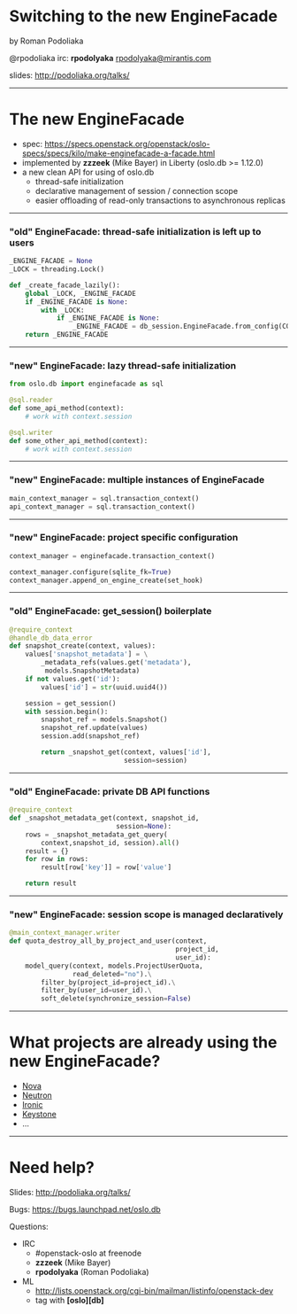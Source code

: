 <!-- $theme: default -->

Switching to the new EngineFacade
=================================

by Roman Podoliaka

@rpodoliaka
irc: **rpodolyaka**
rpodolyaka@mirantis.com


slides: http://podoliaka.org/talks/

---

The new EngineFacade
====================

* spec: https://specs.openstack.org/openstack/oslo-specs/specs/kilo/make-enginefacade-a-facade.html
* implemented by **zzzeek** (Mike Bayer) in Liberty (oslo.db >= 1.12.0)
* a new clean API for using of oslo.db
	* thread-safe initialization
	* declarative management of session / connection scope
	* easier offloading of read-only transactions to asynchronous replicas

---

### "old" EngineFacade: thread-safe initialization is left up to users

```python
_ENGINE_FACADE = None
_LOCK = threading.Lock()

def _create_facade_lazily():
    global _LOCK, _ENGINE_FACADE
    if _ENGINE_FACADE is None:
        with _LOCK:
            if _ENGINE_FACADE is None:
                _ENGINE_FACADE = db_session.EngineFacade.from_config(CONF)
    return _ENGINE_FACADE
```

---

### "new" EngineFacade: lazy thread-safe initialization

```python
from oslo.db import enginefacade as sql

@sql.reader
def some_api_method(context):
    # work with context.session

@sql.writer
def some_other_api_method(context):
    # work with context.session
```

---

### "new" EngineFacade: multiple instances of EngineFacade

```python
main_context_manager = sql.transaction_context()
api_context_manager = sql.transaction_context()
```
---

### "new" EngineFacade: project specific configuration

```python
context_manager = enginefacade.transaction_context()

context_manager.configure(sqlite_fk=True)
context_manager.append_on_engine_create(set_hook)
```

---

### "old" EngineFacade: get_session() boilerplate

```python
@require_context
@handle_db_data_error
def snapshot_create(context, values):
    values['snapshot_metadata'] = \
    	_metadata_refs(values.get('metadata'),
         models.SnapshotMetadata)
    if not values.get('id'):
        values['id'] = str(uuid.uuid4())

    session = get_session()
    with session.begin():
        snapshot_ref = models.Snapshot()
        snapshot_ref.update(values)
        session.add(snapshot_ref)

        return _snapshot_get(context, values['id'],
                             session=session)
```

---

### "old" EngineFacade: private DB API functions

```python
@require_context
def _snapshot_metadata_get(context, snapshot_id,
                           session=None):
    rows = _snapshot_metadata_get_query(
    	context,snapshot_id, session).all()
    result = {}
    for row in rows:
        result[row['key']] = row['value']

    return result
```

---

### "new" EngineFacade: session scope is managed declaratively

```python
@main_context_manager.writer
def quota_destroy_all_by_project_and_user(context,
                                          project_id,
                                          user_id):
    model_query(context, models.ProjectUserQuota,
                read_deleted="no").\
        filter_by(project_id=project_id).\
        filter_by(user_id=user_id).\
        soft_delete(synchronize_session=False)
```

---

What projects are already using the new EngineFacade?
=====================================================

* [Nova](https://review.openstack.org/#/q/status:merged+project:openstack/nova+branch:master+topic:bp/new-oslodb-enginefacade)
* [Neutron](https://review.openstack.org/#/q/status:merged+project:openstack/neutron+branch:master+topic:bp/enginefacade-switch)
* [Ironic](https://review.openstack.org/#/q/status:merged+project:openstack/ironic+branch:master+topic:enginefacade)
* [Keystone](https://review.openstack.org/#/c/257458/)
* ...

---

Need help?
==========

Slides:  http://podoliaka.org/talks/

Bugs: https://bugs.launchpad.net/oslo.db

Questions:

* IRC
	* #openstack-oslo at freenode
	* **zzzeek** (Mike Bayer)
	* **rpodolyaka** (Roman Podoliaka)
* ML
	* http://lists.openstack.org/cgi-bin/mailman/listinfo/openstack-dev
	* tag with **[oslo][db]**
